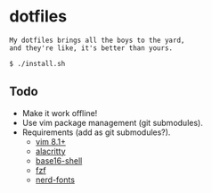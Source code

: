 # dotfiles

    My dotfiles brings all the boys to the yard,
    and they're like, it's better than yours.

```bash
$ ./install.sh
```

## Todo

* Make it work offline!
* Use vim package management (git submodules).
* Requirements (add as git submodules?).
    * [vim 8.1+](https://github.com/vim/vim)
    * [alacritty](https://github.com/jwilm/alacritty)
    * [base16-shell](https://github.com/chriskempson/base16-shell)
    * [fzf](https://github.com/junegunn/fzf)
    * [nerd-fonts](https://github.com/ryanoasis/nerd-fonts)
